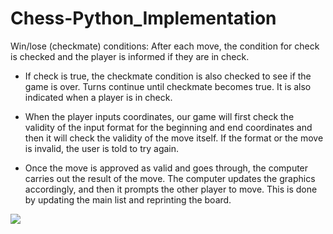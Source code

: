 # Chess-Python_Implementation


Win/lose (checkmate) conditions: After each move, the condition for check is checked and the player is informed if they are in check. 
 - If check is true, the checkmate condition is also checked to see if the game is over. Turns continue until checkmate becomes true. It is also indicated when a player is in check.

 - When the player inputs coordinates, our game will first check the validity of the input format for the beginning and end coordinates and then it will check the validity of the move itself. If the format or the move is invalid, the user is told to try again.

 - Once the move is approved as valid and goes through, the computer carries out the result of the move. The computer updates the graphics accordingly, and then it prompts the other player to move. This is done by updating the main list and reprinting the board.

![](https://media.giphy.com/media/XxMTS8OOwl59C/giphy.gif)
